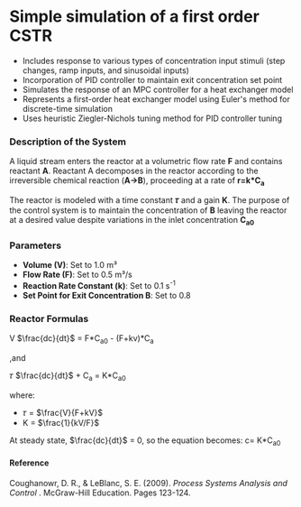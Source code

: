 # Simple simulation of a first order CSTR
- Includes response to various types of concentration input stimuli (step changes, ramp inputs, and sinusoidal inputs)
- Incorporation of PID controller to maintain exit concentration set point 
- Simulates the response of an MPC controller for a heat exchanger model
- Represents a first-order heat exchanger model using Euler's method for discrete-time simulation
- Uses heuristic Ziegler-Nichols tuning method for PID controller tuning

### Description of the System
A liquid stream enters the reactor at a volumetric flow rate **F** and contains reactant **A**. Reactant A decomposes in the reactor according to the irreversible chemical reaction (**A→B**), proceeding at a rate of **r=k*C<sub>a</sub>**

The reactor is modeled with a time constant **𝜏** and a gain **K**. The purpose of the control system is to maintain the concentration of **B** leaving the reactor at a desired value despite variations in the inlet concentration **C<sub>a</sub><sub>0</sub>**

### Parameters
- **Volume (V)**: Set to 1.0 m³
- **Flow Rate (F)**: Set to 0.5 m³/s
- **Reaction Rate Constant (k)**: Set to 0.1 s<sup>-1<sup>
- **Set Point for Exit Concentration B**: Set to 0.8
  
### Reactor Formulas
V $\frac{dc}{dt}$ = F*C<sub>a</sub><sub>0</sub> - (F+kv)*C<sub>a</sub>

,and

𝜏 $\frac{dc}{dt}$ + C<sub>a</sub> = K*C<sub>a</sub><sub>0</sub> 

where:
- 𝜏 = $\frac{V}{F+kV}$
- K = $\frac{1}{kV/F}$

At steady state, $\frac{dc}{dt}$ = 0, so the equation becomes:
c= K*C<sub>a</sub><sub>0</sub>


#### Reference
Coughanowr, D. R., & LeBlanc, S. E. (2009). *Process Systems Analysis and Control* . McGraw-Hill Education. Pages 123-124.
